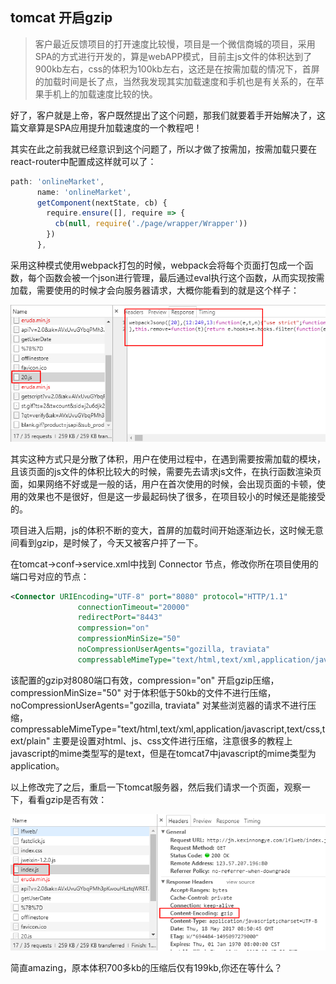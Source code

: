 ## tomcat 开启gzip

>客户最近反馈项目的打开速度比较慢，项目是一个微信商城的项目，采用SPA的方式进行开发的，算是webAPP模式，目前主js文件的体积达到了900kb左右，css的体积为100kb左右，这还是在按需加载的情况下，首屏的加载时间是长了点，当然我发现其实加载速度和手机也是有关系的，在苹果手机上的加载速度比较的快。

好了，客户就是上帝，客户既然提出了这个问题，那我们就要着手开始解决了，这篇文章算是SPA应用提升加载速度的一个教程吧！

其实在此之前我就已经意识到这个问题了，所以才做了按需加，按需加载只要在react-router中配置成这样就可以了：

```javascript
path: 'onlineMarket',
      name: 'onlineMarket',
      getComponent(nextState, cb) {
        require.ensure([], require => {
          cb(null, require('./page/wrapper/Wrapper'))
        })
      },
```

采用这种模式使用webpack打包的时候，webpack会将每个页面打包成一个函数，每个函数会被一个json进行管理，最后通过eval执行这个函数，从而实现按需加载，需要使用的时候才会向服务器请求，大概你能看到的就是这个样子：

![](/img/gzip/gzip1.png)

其实这种方式只是分散了体积，用户在使用过程中，在遇到需要按需加载的模块，且该页面的js文件的体积比较大的时候，需要先去请求js文件，在执行函数渲染页面，如果网络不好或是一般的话，用户在首次使用的时候，会出现页面的卡顿，使用的效果也不是很好，但是这一步最起码快了很多，在项目较小的时候还是能接受的。

项目进入后期，js的体积不断的变大，首屏的加载时间开始逐渐边长，这时候无意间看到gzip，是时候了，今天又被客户抨了一下。

在tomcat->conf->service.xml中找到 Connector 节点，修改你所在项目使用的端口号对应的节点：

```xml
<Connector URIEncoding="UTF-8" port="8080" protocol="HTTP/1.1"
               connectionTimeout="20000"
               redirectPort="8443"
	           compression="on"
	           compressionMinSize="50"
	           noCompressionUserAgents="gozilla, traviata"
	           compressableMimeType="text/html,text/xml,application/javascript,text/css,text/plain"/>
```
该配置的gzip对8080端口有效，compression="on" 开启gzip压缩，compressionMinSize="50" 对于体积低于50kb的文件不进行压缩， noCompressionUserAgents="gozilla, traviata" 对某些浏览器的请求不进行压缩，compressableMimeType="text/html,text/xml,application/javascript,text/css,text/plain" 主要是设置对html、js、css文件进行压缩，注意很多的教程上javascript的mime类型写的是text，但是在tomcat7中javascript的mime类型为application。

以上修改完了之后，重启一下tomcat服务器，然后我们请求一个页面，观察一下，看看gzip是否有效：

![](/img/gzip/gzip2.png)

简直amazing，原本体积700多kb的压缩后仅有199kb,你还在等什么？










